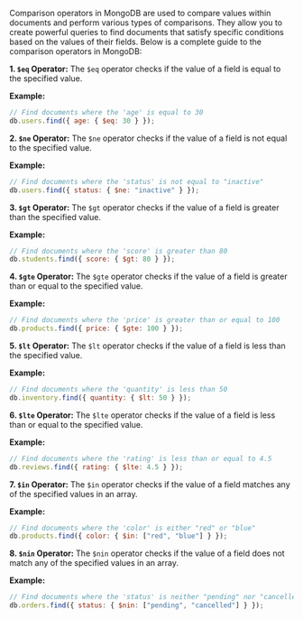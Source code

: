 Comparison operators in MongoDB are used to compare values within documents and perform various types of comparisons. They allow you to create powerful queries to find documents that satisfy specific conditions based on the values of their fields. Below is a complete guide to the comparison operators in MongoDB:

**1. `$eq` Operator:**
The `$eq` operator checks if the value of a field is equal to the specified value.

**Example:**
```javascript
// Find documents where the 'age' is equal to 30
db.users.find({ age: { $eq: 30 } });
```

**2. `$ne` Operator:**
The `$ne` operator checks if the value of a field is not equal to the specified value.

**Example:**
```javascript
// Find documents where the 'status' is not equal to "inactive"
db.users.find({ status: { $ne: "inactive" } });
```

**3. `$gt` Operator:**
The `$gt` operator checks if the value of a field is greater than the specified value.

**Example:**
```javascript
// Find documents where the 'score' is greater than 80
db.students.find({ score: { $gt: 80 } });
```

**4. `$gte` Operator:**
The `$gte` operator checks if the value of a field is greater than or equal to the specified value.

**Example:**
```javascript
// Find documents where the 'price' is greater than or equal to 100
db.products.find({ price: { $gte: 100 } });
```

**5. `$lt` Operator:**
The `$lt` operator checks if the value of a field is less than the specified value.

**Example:**
```javascript
// Find documents where the 'quantity' is less than 50
db.inventory.find({ quantity: { $lt: 50 } });
```

**6. `$lte` Operator:**
The `$lte` operator checks if the value of a field is less than or equal to the specified value.

**Example:**
```javascript
// Find documents where the 'rating' is less than or equal to 4.5
db.reviews.find({ rating: { $lte: 4.5 } });
```

**7. `$in` Operator:**
The `$in` operator checks if the value of a field matches any of the specified values in an array.

**Example:**
```javascript
// Find documents where the 'color' is either "red" or "blue"
db.products.find({ color: { $in: ["red", "blue"] } });
```

**8. `$nin` Operator:**
The `$nin` operator checks if the value of a field does not match any of the specified values in an array.

**Example:**
```javascript
// Find documents where the 'status' is neither "pending" nor "cancelled"
db.orders.find({ status: { $nin: ["pending", "cancelled"] } });
```
